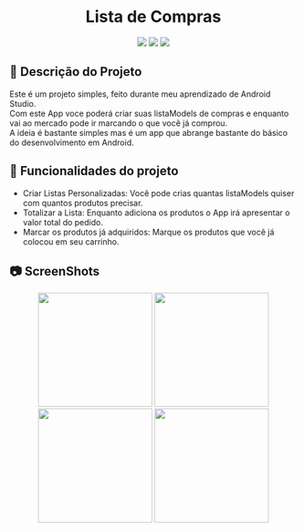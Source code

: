 <h1 align="center"> Lista de Compras </h1>
<p align="center">
<img src="https://user-images.githubusercontent.com/99930836/182484747-e58186bb-b506-46f9-994c-6fa44820e24c.PNG"/>
<img src="https://user-images.githubusercontent.com/99930836/182484755-bcc065e1-d5b3-45ca-91be-95b59723988c.PNG"/>
<img src="https://user-images.githubusercontent.com/99930836/182484762-7b9b9817-dc05-4c06-b162-778a17084622.PNG"/>
</p>


## :memo: Descrição do Projeto
Este é um projeto simples, feito durante meu aprendizado de Android Studio.<br>
Com este App voce poderá criar suas listaModels de compras e enquanto vai ao mercado pode ir marcando o que você já comprou.<br>
A ideia é bastante simples mas é um app que abrange bastante do básico do desenvolvimento em Android.<br>



## :hammer: Funcionalidades do projeto

- Criar Listas Personalizadas: Você pode crias quantas listaModels quiser com quantos produtos precisar.
- Totalizar a Lista: Enquanto adiciona os produtos o App irá apresentar o valor total do pedido.
- Marcar os produtos já adquiridos: Marque os produtos que você já colocou em seu carrinho.

## :camera: ScreenShots

<p align="center">
<img width="200px" src="https://user-images.githubusercontent.com/99930836/183078978-7ab56ffd-0c1d-444d-a395-064222bccc0f.png"/>
<img width="200px" src="https://user-images.githubusercontent.com/99930836/183078987-5d9bf6ce-c3c2-412f-b131-24e11a03a6fd.png"/>
<img width="200px" src="https://user-images.githubusercontent.com/99930836/183078993-5fc6ef30-594f-4175-bcd6-26e562999f4b.png"/>
<img width="200px" src="https://user-images.githubusercontent.com/99930836/183078998-1f81fb52-c39a-454a-b115-f651dc88d52e.png"/>
</p>
